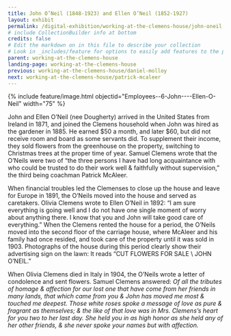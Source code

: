 ```yaml
---
title: John O’Neil (1848-1923) and Ellen O’Neil (1852-1927)
layout: exhibit
permalink: /digital-exhibition/working-at-the-clemens-house/john-oneil.html
# include CollectionBuilder info at bottom
credits: false
# Edit the markdown on in this file to describe your collection
# Look in _includes/feature for options to easily add features to the page
parent: working-at-the-clemens-house
landing-page: working-at-the-clemens-house
previous: working-at-the-clemens-house/daniel-molloy
next: working-at-the-clemens-house/patrick-mcaleer
---
```


{% include feature/image.html objectid="Employees--6-John----Ellen-O-Neil" width="75" %}

John and Ellen O’Neil (nee Dougherty) arrived in the United States from Ireland in 1871, and joined the Clemens household when John was hired as the gardener in 1885. He earned $50 a month, and later $60,  but did not receive room and board as some servants did. To supplement their income, they sold flowers from the greenhouse on the property, switching to Christmas trees at the proper time of year. Samuel Clemens wrote that the O’Neils were two of “the three persons I have had long acquaintance with who could be trusted to do their work well & faithfully without supervision,” the third being coachman Patrick McAleer. 

When financial troubles led the Clemenses to close up the house and leave for Europe in 1891, the O’Neils moved into the house and served as caretakers.  Olivia Clemens wrote to Ellen O’Neil in 1892: “I am sure everything is going well and I do not have one single moment of worry about anything there. I know that you and John will take good care of everything.” When the Clemens rented the house for a period, the O’Neils moved into the second floor of the carriage house, where McAleer and his family had once resided, and took care of the property until it was sold in 1903. Photographs of the house during this period clearly show their advertising sign on the lawn: It reads “CUT FLOWERS FOR SALE \ JOHN O’NEIL.”

When Olivia Clemens died in Italy in 1904, the O’Neils wrote a letter of condolence and sent flowers. Samuel Clemens answered: _Of all the tributes of homage & affection for our lost one that have come from her friends in many lands, that which came from you & John has moved me most & touched me deepest. Those white roses spoke a message of love as pure & fragrant as themselves; & the like of that love was in Mrs. Clemens’s heart for you two to her last day. She held you in as high honor as she held any of her other friends, & she never spoke your names but with affection._

